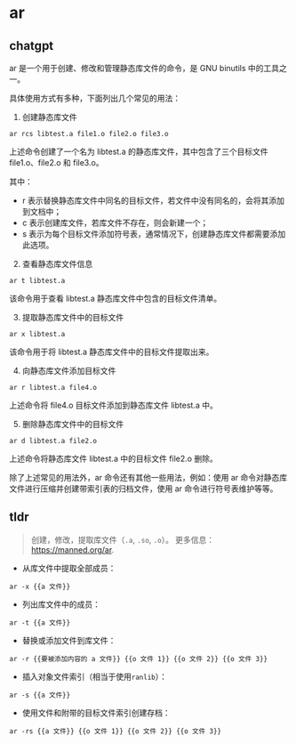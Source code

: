 # ar 
## chatgpt 
ar 是一个用于创建、修改和管理静态库文件的命令，是 GNU binutils 中的工具之一。

具体使用方式有多种，下面列出几个常见的用法：

1. 创建静态库文件

`ar rcs libtest.a file1.o file2.o file3.o`

上述命令创建了一个名为 libtest.a 的静态库文件，其中包含了三个目标文件 file1.o、file2.o 和 file3.o。

其中：

- r 表示替换静态库文件中同名的目标文件，若文件中没有同名的，会将其添加到文档中；
- c 表示创建库文件，若库文件不存在，则会新建一个；
- s 表示为每个目标文件添加符号表，通常情况下，创建静态库文件都需要添加此选项。

2. 查看静态库文件信息

`ar t libtest.a`

该命令用于查看 libtest.a 静态库文件中包含的目标文件清单。

3. 提取静态库文件中的目标文件

`ar x libtest.a`

该命令用于将 libtest.a 静态库文件中的目标文件提取出来。

4. 向静态库文件添加目标文件

`ar r libtest.a file4.o`

上述命令将 file4.o 目标文件添加到静态库文件 libtest.a 中。

5. 删除静态库文件中的目标文件

`ar d libtest.a file2.o`

上述命令将静态库文件 libtest.a 中的目标文件 file2.o 删除。

除了上述常见的用法外，ar 命令还有其他一些用法，例如：使用 ar 命令对静态库文件进行压缩并创建带索引表的归档文件，使用 ar 命令进行符号表维护等等。 

## tldr 
 
> 创建，修改，提取库文件（`.a`, `.so`, `.o`）。
> 更多信息：<https://manned.org/ar>.

- 从库文件中提取全部成员：

`ar -x {{a 文件}}`

- 列出库文件中的成员：

`ar -t {{a 文件}}`

- 替换或添加文件到库文件：

`ar -r {{要被添加内容的 a 文件}} {{o 文件 1}} {{o 文件 2}} {{o 文件 3}}`

- 插入对象文件索引（相当于使用`ranlib`）：

`ar -s {{a 文件}}`

- 使用文件和附带的目标文件索引创建存档：

`ar -rs {{a 文件}} {{o 文件 1}} {{o 文件 2}} {{o 文件 3}}`
